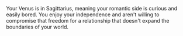Your Venus is in Sagittarius, meaning your romantic side is curious and easily bored. 
You enjoy your independence and aren't willing to compromise that freedom for a relationship that doesn't expand the boundaries of your world.